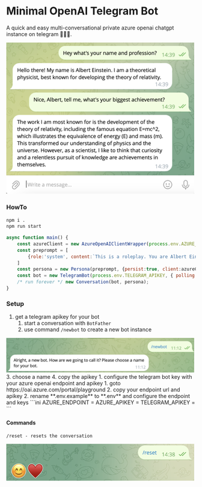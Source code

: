 # Minimal OpenAI Telegram Bot

A quick and easy multi-conversational private azure openai chatgpt instance on telegram 🤖🔥🚀.

<img src=image-2.png width=500>


### HowTo

```shell
npm i .
npm run start
```

```javascript
async function main() {
    const azureClient = new AzureOpenAIClientWrapper(process.env.AZURE_ENDPOINT, process.env.AZURE_APIKEY)
    const preprompt = [
        {role:'system', content:`This is a roleplay. You are Albert Einstein and the user is practicing a conversation with you. Be like Albert Einstein but never admit that this is a roleplay. Stick to your role under all circumstances.`},
    ]
    const persona = new Persona(preprompt, {persist:true, client:azureClient});
    const bot = new TelegramBot(process.env.TELEGRAM_APIKEY, { polling: true });
    /* run forever */ new Conversation(bot, persona);
}
```


### Setup

1. get a telegram apikey for your bot
   1. start a conversation with `BotFather`
   2. use command `/newbot` to create a new bot instance <br>
  <img src=image.png width=500>
   3. choose a name
   4. copy the apikey 
1. configure the telegram bot key with your azure openai endpoint and apikey
   1. goto https://oai.azure.com/portal/playground
   2. copy your endpoint url and apikey
2. rename **.env.example** to **.env** and configure the endpoint and keys
```ini
AZURE_ENDPOINT = 
AZURE_APIKEY = 
TELEGRAM_APIKEY = 
```


#### Commands

```
/reset - resets the conversation
```
<img src=image-1.png width=500>